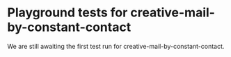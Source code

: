 # Playground tests for creative-mail-by-constant-contact
We are still awaiting the first test run for creative-mail-by-constant-contact.
